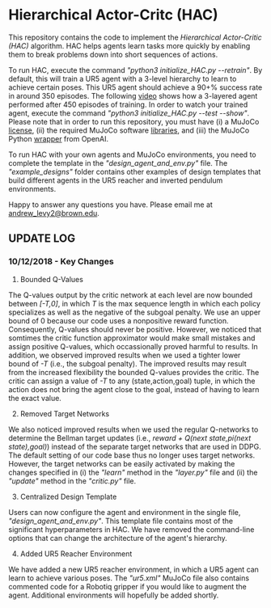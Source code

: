 # Hierarchical Actor-Critc (HAC)
This repository contains the code to implement the *Hierarchical Actor-Critic (HAC)* algorithm.  HAC helps agents learn tasks more quickly by enabling them to break problems down into short sequences of actions.

To run HAC, execute the command *"python3 initialize_HAC.py --retrain"*.  By default, this will train a UR5 agent with a 3-level hierarchy to learn to achieve certain poses.  This UR5 agent should achieve a 90+% success rate in around 350 episodes.  The following [video](https://www.youtube.com/watch?v=R86Vs9Vb6Bc) shows how a 3-layered agent performed after 450 episodes of training.  In order to watch your trained agent, execute the command *"python3 initialize_HAC.py --test --show"*.  Please note that in order to run this repository, you must have (i) a MuJoCo [license](https://www.roboti.us/license.html), (ii) the required MuJoCo software [libraries](https://www.roboti.us/index.html), and (iii) the MuJoCo Python [wrapper](https://github.com/openai/mujoco-py) from OpenAI.  

To run HAC with your own agents and MuJoCo environments, you need to complete the template in the *"design_agent_and_env.py"* file.  The *"example_designs"* folder contains other examples of design templates that build different agents in the UR5 reacher and inverted pendulum environments.

Happy to answer any questions you have.  Please email me at andrew_levy2@brown.edu.

## UPDATE LOG

### 10/12/2018 - Key Changes
1.  Bounded Q-Values

The Q-values output by the critic network at each level are now bounded between *[-T,0]*, in which *T* is the max sequence length in which each policy specializes as well as the negative of the subgoal penalty.  We use an upper bound of 0 because our code uses a nonpositive reward function.  Consequently, Q-values should never be positive.  However, we noticed that somtimes the critic function approximator would make small mistakes and assign positive Q-values, which occassionally proved harmful to results.  In addition, we observed improved results when we used a tighter lower bound of *-T* (i.e., the subgoal penalty).  The improved results may result from the increased flexibility the bounded Q-values provides the critic.  The critic can assign a value of *-T* to any (state,action,goal) tuple, in which the action does not bring the agent close to the goal, instead of having to learn the exact value.

2.  Removed Target Networks

We also noticed improved results when we used the regular Q-networks to determine the Bellman target updates (i.e., *reward + Q(next state,pi(next state),goal)*) instead of the separate target networks that are used in DDPG.  The default setting of our code base thus no longer uses target networks.  However, the target networks can be easily activated by making the changes specified in (i) the *"learn"* method in the *"layer.py"* file and (ii) the *"update"* method in the *"critic.py"* file.  

3.  Centralized Design Template

Users can now configure the agent and environment in the single file, *"design_agent_and_env.py"*.  This template file contains most of the significant hyperparameters in HAC.  We have removed the command-line options that can change the architecture of the agent's hierarchy.

4.  Added UR5 Reacher Environment

We have added a new UR5 reacher environment, in which a UR5 agent can learn to achieve various poses.  The *"ur5.xml"* MuJoCo file also contains commented code for a Robotiq gripper if you would like to augment the agent.  Additional environments will hopefully be added shortly.  
